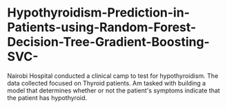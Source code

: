 # Hypothyroidism-Prediction-in-Patients-using-Random-Forest-Decision-Tree-Gradient-Boosting-SVC-
Nairobi Hospital conducted a clinical camp to test for hypothyroidism. The data collected focused on Thyroid patients. Am tasked with building a model that determines whether or not the patient's symptoms indicate that the patient has hypothyroid.

